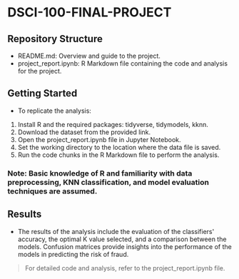 # DSCI-100-FINAL-PROJECT

## Repository Structure
* README.md: Overview and guide to the project.
* project_report.ipynb: R Markdown file containing the code and analysis for the project.
## Getting Started
* To replicate the analysis:

1. Install R and the required packages: tidyverse, tidymodels, kknn.
2. Download the dataset from the provided link.
3. Open the project_report.ipynb file in Jupyter Notebook.
4. Set the working directory to the location where the data file is saved.
5. Run the code chunks in the R Markdown file to perform the analysis.
### Note: Basic knowledge of R and familiarity with data preprocessing, KNN classification, and model evaluation techniques are assumed.

## Results
* The results of the analysis include the evaluation of the classifiers' accuracy, the optimal K value selected, and a comparison between the models. Confusion matrices provide insights into the performance of the models in predicting the risk of fraud.

> For detailed code and analysis, refer to the project_report.ipynb file.
